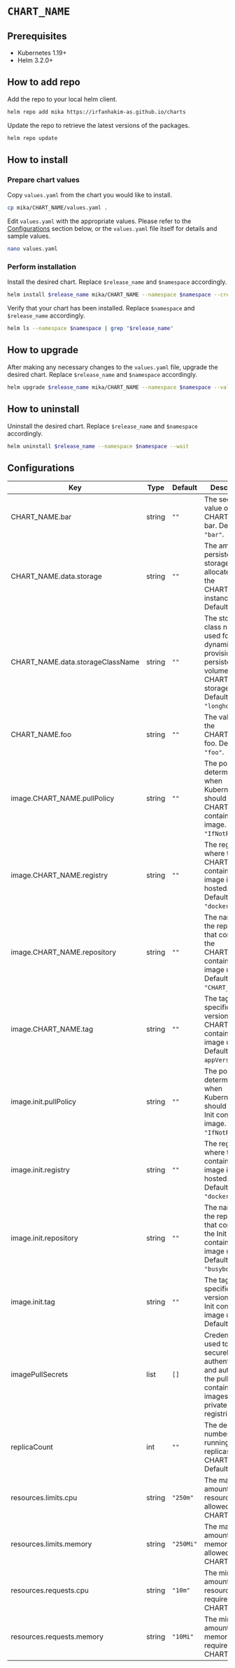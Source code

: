 # `CHART_NAME`

## Prerequisites

- Kubernetes 1.19+
- Helm 3.2.0+

## How to add repo

Add the repo to your local helm client.

```sh
helm repo add mika https://irfanhakim-as.github.io/charts
```

Update the repo to retrieve the latest versions of the packages.

```sh
helm repo update
```

## How to install

### Prepare chart values

Copy `values.yaml` from the chart you would like to install.

```sh
cp mika/CHART_NAME/values.yaml .
```

Edit `values.yaml` with the appropriate values.  Please refer to the [Configurations](#configurations) section below, or the `values.yaml` file itself for details and sample values.

```sh
nano values.yaml
```

### Perform installation

Install the desired chart. Replace `$release_name` and `$namespace` accordingly.

```sh
helm install $release_name mika/CHART_NAME --namespace $namespace --create-namespace --values values.yaml --wait
```

Verify that your chart has been installed. Replace `$namespace` and `$release_name` accordingly.

```sh
helm ls --namespace $namespace | grep "$release_name"
```

## How to upgrade

After making any necessary changes to the `values.yaml` file, upgrade the desired chart. Replace `$release_name` and `$namespace` accordingly.

```sh
helm upgrade $release_name mika/CHART_NAME --namespace $namespace --values values.yaml --wait
```

## How to uninstall

Uninstall the desired chart. Replace `$release_name` and `$namespace` accordingly.

```sh
helm uninstall $release_name --namespace $namespace --wait
```

## Configurations

| Key | Type | Default | Description |
|-----|------|---------|-------------|
| CHART_NAME.bar | string | `""` | The secret value of the CHART_NAME bar. Default: `"bar"`. |
| CHART_NAME.data.storage | string | `""` | The amount of persistent storage allocated for the CHART_NAME instance. Default: `"1Gi"`. |
| CHART_NAME.data.storageClassName | string | `""` | The storage class name used for dynamically provisioning a persistent volume for the CHART_NAME storage. Default: `"longhorn"`. |
| CHART_NAME.foo | string | `""` | The value of the CHART_NAME foo. Default: `"foo"`. |
| image.CHART_NAME.pullPolicy | string | `""` | The policy that determines when Kubernetes should pull the CHART_NAME container image. Default: `"IfNotPresent"`. |
| image.CHART_NAME.registry | string | `""` | The registry where the CHART_NAME container image is hosted. Default: `"docker.io"`. |
| image.CHART_NAME.repository | string | `""` | The name of the repository that contains the CHART_NAME container image used. Default: `"CHART_NAME"`. |
| image.CHART_NAME.tag | string | `""` | The tag that specifies the version of the CHART_NAME container image used. Default: `Chart appVersion`. |
| image.init.pullPolicy | string | `""` | The policy that determines when Kubernetes should pull the Init container image. Default: `"IfNotPresent"`. |
| image.init.registry | string | `""` | The registry where the Init container image is hosted. Default: `"docker.io"`. |
| image.init.repository | string | `""` | The name of the repository that contains the Init container image used. Default: `"busybox"`. |
| image.init.tag | string | `""` | The tag that specifies the version of the Init container image used. Default: `"1.34"`. |
| imagePullSecrets | list | `[]` | Credentials used to securely authenticate and authorise the pulling of container images from private registries. |
| replicaCount | int | `""` | The desired number of running replicas for CHART_NAME. Default: `"1"`. |
| resources.limits.cpu | string | `"250m"` | The maximum amount of CPU resources allowed for CHART_NAME. |
| resources.limits.memory | string | `"250Mi"` | The maximum amount of memory allowed for CHART_NAME. |
| resources.requests.cpu | string | `"10m"` | The minimum amount of CPU resources required by CHART_NAME. |
| resources.requests.memory | string | `"10Mi"` | The minimum amount of memory required by CHART_NAME. |